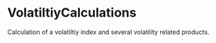 # VolatiltiyCalculations
Calculation of a volatiltiy index and several volatility related products.
